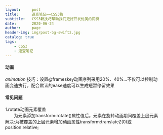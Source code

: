 ```yaml
---
layout:     post
title:      速查笔记——CSS3篇
subtitle:   CSS3新技巧帮助我们更好开发优美的网页
date:       2020-06-24
author:     page
header-img: img/post-bg-swift2.jpg
catalog: true
tags:
    - CSS3
    - 速查笔记
---
```



#### 动画
*animation*
技巧：设置@frameskey动画序列采用20%、40%...不仅可以控制动画变速执行，配合默认的ease速度可以生成短暂停留效果

#### 常见问题
1.rotate动画元素覆盖  
　　为元素添加transform:rotate()属性值后，元素在旋转动画期间覆盖上层元素  
解决:为被覆盖的上层元素增加动画属性transform:translateZ(0)或position:relative;